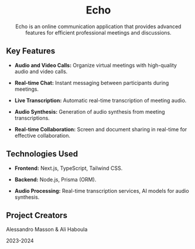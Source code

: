 <h1 align='center'>Echo</h1>

<p align='center'>Echo is an online communication application that provides advanced features for efficient professional meetings and discussions.</p>


## Key Features

- **Audio and Video Calls:** Organize virtual meetings with high-quality audio and video calls.

- **Real-time Chat:** Instant messaging between participants during meetings.

- **Live Transcription:** Automatic real-time transcription of meeting audio.

- **Audio Synthesis:** Generation of audio synthesis from meeting transcriptions.

- **Real-time Collaboration:** Screen and document sharing in real-time for effective collaboration.

## Technologies Used

- **Frontend:** Next.js, TypeScript, Tailwind CSS.

- **Backend:** Node.js, Prisma (ORM).

- **Audio Processing:** Real-time transcription services, AI models for audio synthesis.

## Project Creators

Alessandro Masson & Ali Haboula

2023-2024
